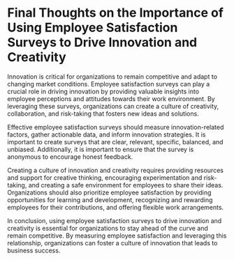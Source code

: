 Final Thoughts on the Importance of Using Employee Satisfaction Surveys to Drive Innovation and Creativity
======================================================================================================================

Innovation is critical for organizations to remain competitive and adapt to changing market conditions. Employee satisfaction surveys can play a crucial role in driving innovation by providing valuable insights into employee perceptions and attitudes towards their work environment. By leveraging these surveys, organizations can create a culture of creativity, collaboration, and risk-taking that fosters new ideas and solutions.

Effective employee satisfaction surveys should measure innovation-related factors, gather actionable data, and inform innovation strategies. It is important to create surveys that are clear, relevant, specific, balanced, and unbiased. Additionally, it is important to ensure that the survey is anonymous to encourage honest feedback.

Creating a culture of innovation and creativity requires providing resources and support for creative thinking, encouraging experimentation and risk-taking, and creating a safe environment for employees to share their ideas. Organizations should also prioritize employee satisfaction by providing opportunities for learning and development, recognizing and rewarding employees for their contributions, and offering flexible work arrangements.

In conclusion, using employee satisfaction surveys to drive innovation and creativity is essential for organizations to stay ahead of the curve and remain competitive. By measuring employee satisfaction and leveraging this relationship, organizations can foster a culture of innovation that leads to business success.
